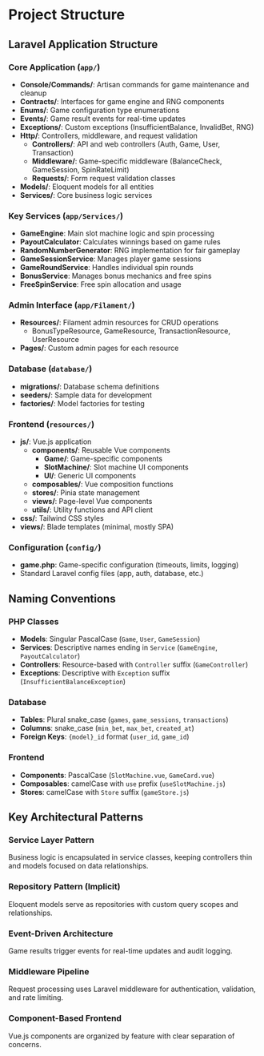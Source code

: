 # Project Structure

## Laravel Application Structure

### Core Application (`app/`)
- **Console/Commands/**: Artisan commands for game maintenance and cleanup
- **Contracts/**: Interfaces for game engine and RNG components
- **Enums/**: Game configuration type enumerations
- **Events/**: Game result events for real-time updates
- **Exceptions/**: Custom exceptions (InsufficientBalance, InvalidBet, RNG)
- **Http/**: Controllers, middleware, and request validation
  - **Controllers/**: API and web controllers (Auth, Game, User, Transaction)
  - **Middleware/**: Game-specific middleware (BalanceCheck, GameSession, SpinRateLimit)
  - **Requests/**: Form request validation classes
- **Models/**: Eloquent models for all entities
- **Services/**: Core business logic services

### Key Services (`app/Services/`)
- **GameEngine**: Main slot machine logic and spin processing
- **PayoutCalculator**: Calculates winnings based on game rules
- **RandomNumberGenerator**: RNG implementation for fair gameplay
- **GameSessionService**: Manages player game sessions
- **GameRoundService**: Handles individual spin rounds
- **BonusService**: Manages bonus mechanics and free spins
- **FreeSpinService**: Free spin allocation and usage

### Admin Interface (`app/Filament/`)
- **Resources/**: Filament admin resources for CRUD operations
  - BonusTypeResource, GameResource, TransactionResource, UserResource
- **Pages/**: Custom admin pages for each resource

### Database (`database/`)
- **migrations/**: Database schema definitions
- **seeders/**: Sample data for development
- **factories/**: Model factories for testing

### Frontend (`resources/`)
- **js/**: Vue.js application
  - **components/**: Reusable Vue components
    - **Game/**: Game-specific components
    - **SlotMachine/**: Slot machine UI components
    - **UI/**: Generic UI components
  - **composables/**: Vue composition functions
  - **stores/**: Pinia state management
  - **views/**: Page-level Vue components
  - **utils/**: Utility functions and API client
- **css/**: Tailwind CSS styles
- **views/**: Blade templates (minimal, mostly SPA)

### Configuration (`config/`)
- **game.php**: Game-specific configuration (timeouts, limits, logging)
- Standard Laravel config files (app, auth, database, etc.)

## Naming Conventions

### PHP Classes
- **Models**: Singular PascalCase (`Game`, `User`, `GameSession`)
- **Services**: Descriptive names ending in `Service` (`GameEngine`, `PayoutCalculator`)
- **Controllers**: Resource-based with `Controller` suffix (`GameController`)
- **Exceptions**: Descriptive with `Exception` suffix (`InsufficientBalanceException`)

### Database
- **Tables**: Plural snake_case (`games`, `game_sessions`, `transactions`)
- **Columns**: snake_case (`min_bet`, `max_bet`, `created_at`)
- **Foreign Keys**: `{model}_id` format (`user_id`, `game_id`)

### Frontend
- **Components**: PascalCase (`SlotMachine.vue`, `GameCard.vue`)
- **Composables**: camelCase with `use` prefix (`useSlotMachine.js`)
- **Stores**: camelCase with `Store` suffix (`gameStore.js`)

## Key Architectural Patterns

### Service Layer Pattern
Business logic is encapsulated in service classes, keeping controllers thin and models focused on data relationships.

### Repository Pattern (Implicit)
Eloquent models serve as repositories with custom query scopes and relationships.

### Event-Driven Architecture
Game results trigger events for real-time updates and audit logging.

### Middleware Pipeline
Request processing uses Laravel middleware for authentication, validation, and rate limiting.

### Component-Based Frontend
Vue.js components are organized by feature with clear separation of concerns.
